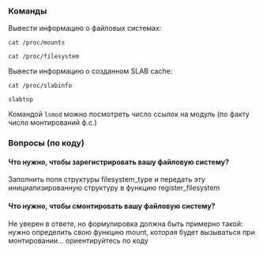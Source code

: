 ### Команды

Вывести информацию о файловых системах:
```
cat /proc/mounts
```
```
cat /proc/filesystem
```

Вывести информацию о созданном SLAB cache:
```
cat /proc/slabinfo
```
```
slabtop
```

Командой `lsmod` можно посмотреть число ссылок на модуль (по факту число монтирований ф.с.)



### Вопросы (по коду)

#### Что нужно, чтобы зарегистрировать вашу файловую систему?

Заполнить поля структуры filesystem_type и передать эту инициализированную структуру в функцию register_filesystem

#### Что нужно, чтобы смонтировать вашу файловую систему?

Не уверен в ответе, но формулировка должна быть примерно такой: нужно определить свою функцию mount, которая будет вызываться при монтировании... ориентируйтесь по коду
